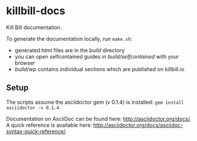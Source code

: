 killbill-docs
=============

Kill Bill documentation.

To generate the documentation locally, run ```make.sh```:

* generated html files are in the *build* directory
* you can open selfcontained guides in *build/selfcontained* with your browser
* *build/wp* contains individual sections which are published on killbill.io

Setup
-----

The scripts assume the asciidoctor gem (v 0.1.4) is installed: ```gem install asciidoctor -v 0.1.4```

Documentation on AsciiDoc can be found here: http://asciidoctor.org/docs/. A quick reference is available here: http://asciidoctor.org/docs/asciidoc-syntax-quick-reference/.

